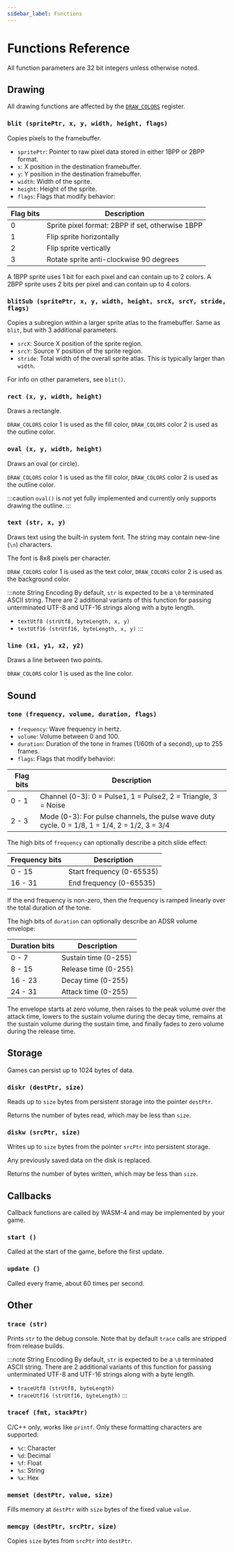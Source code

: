 ```yaml
---
sidebar_label: Functions
---
```


# Functions Reference

All function parameters are 32 bit integers unless otherwise noted.

## Drawing

All drawing functions are affected by the [`DRAW_COLORS`](memory#draw_colors) register.

### `blit (spritePtr, x, y, width, height, flags)`

Copies pixels to the framebuffer.

* `spritePtr`: Pointer to raw pixel data stored in either 1BPP or 2BPP format.
* `x`: X position in the destination framebuffer.
* `y`: Y position in the destination framebuffer.
* `width`: Width of the sprite.
* `height`: Height of the sprite.
* `flags`: Flags that modify behavior:

| Flag bits | Description                                      |
| ---       | ---                                              |
| 0         | Sprite pixel format: 2BPP if set, otherwise 1BPP |
| 1         | Flip sprite horizontally                         |
| 2         | Flip sprite vertically                           |
| 3         | Rotate sprite anti-clockwise 90 degrees          |

A 1BPP sprite uses 1 bit for each pixel and can contain up to 2 colors. A 2BPP sprite uses 2 bits per
pixel and can contain up to 4 colors.

### `blitSub (spritePtr, x, y, width, height, srcX, srcY, stride, flags)`

Copies a subregion within a larger sprite atlas to the framebuffer. Same as `blit`, but with 3
additional parameters.

* `srcX`: Source X position of the sprite region.
* `srcY`: Source Y position of the sprite region.
* `stride`: Total width of the overall sprite atlas. This is typically larger than `width`.

For info on other parameters, see `blit()`.

### `rect (x, y, width, height)`

Draws a rectangle.

`DRAW_COLORS` color 1 is used as the fill color, `DRAW_COLORS` color 2 is used as the outline color.

### `oval (x, y, width, height)`

Draws an oval (or circle).

`DRAW_COLORS` color 1 is used as the fill color, `DRAW_COLORS` color 2 is used as the outline color.

:::caution
`oval()` is not yet fully implemented and currently only supports drawing the outline.
:::

### `text (str, x, y)`

Draws text using the built-in system font. The string may contain new-line (`\n`) characters.

The font is 8x8 pixels per character.

`DRAW_COLORS` color 1 is used as the text color, `DRAW_COLORS` color 2 is used as the background color.

:::note String Encoding
By default, `str` is expected to be a `\0` terminated ASCII string. There are 2 additional variants
of this function for passing unterminated UTF-8 and UTF-16 strings along with a byte length.

* `textUtf8 (strUtf8, byteLength, x, y)`
* `textUtf16 (strUtf16, byteLength, x, y)`
:::

### `line (x1, y1, x2, y2)`

Draws a line between two points.

`DRAW_COLORS` color 1 is used as the line color.

## Sound

### `tone (frequency, volume, duration, flags)`

* `frequency`: Wave frequency in hertz.
* `volume`: Volume between 0 and 100.
* `duration`: Duration of the tone in frames (1/60th of a second), up to 255 frames.
* `flags`: Flags that modify behavior:

| Flag bits | Description                                                                                     |
| ---       | ---                                                                                             |
| 0 - 1     | Channel (0-3): 0 = Pulse1, 1 = Pulse2, 2 = Triangle, 3 = Noise                                  |
| 2 - 3     | Mode (0-3): For pulse channels, the pulse wave duty cycle. 0 = 1/8, 1 = 1/4, 2 = 1/2, 3 = 3/4   |

The high bits of `frequency` can optionally describe a pitch slide effect:

| Frequency bits | Description               |
| ---            | ---                       |
| 0 - 15         | Start frequency (0-65535) |
| 16 - 31        | End frequency (0-65535)   |

If the end frequency is non-zero, then the frequency is ramped linearly over the total duration of the tone.

The high bits of `duration` can optionally describe an ADSR volume envelope:

| Duration bits | Description          |
| ---           | ---                  |
| 0 - 7         | Sustain time (0-255) |
| 8 - 15        | Release time (0-255) |
| 16 - 23       | Decay time (0-255)   |
| 24 - 31       | Attack time (0-255)  |

The envelope starts at zero volume, then raises to the peak volume over the attack time, lowers to
the sustain volume during the decay time, remains at the sustain volume during the sustain time, and
finally fades to zero volume during the release time.

## Storage

Games can persist up to 1024 bytes of data.

### `diskr (destPtr, size)`

Reads up to `size` bytes from persistent storage into the pointer `destPtr`.

Returns the number of bytes read, which may be less than `size`.

### `diskw (srcPtr, size)`

Writes up to `size` bytes from the pointer `srcPtr` into persistent storage.

Any previously saved data on the disk is replaced.

Returns the number of bytes written, which may be less than `size`.

## Callbacks

Callback functions are called by WASM-4 and may be implemented by your game.

### `start ()`

Called at the start of the game, before the first update.

### `update ()`

Called every frame, about 60 times per second.

## Other

### `trace (str)`

Prints `str` to the debug console. Note that by default `trace` calls are stripped from release
builds.

:::note String Encoding
By default, `str` is expected to be a `\0` terminated ASCII string. There are 2 additional variants
of this function for passing unterminated UTF-8 and UTF-16 strings along with a byte length.

* `traceUtf8 (strUtf8, byteLength)`
* `traceUtf16 (strUtf16, byteLength)`
:::

### `tracef (fmt, stackPtr)`

C/C++ only, works like `printf`. Only these formatting characters are supported:

* `%c`: Character
* `%d`: Decimal
* `%f`: Float
* `%s`: String
* `%x`: Hex

### `memset (destPtr, value, size)`

Fills memory at `destPtr` with `size` bytes of the fixed value `value`.

### `memcpy (destPtr, srcPtr, size)`

Copies `size` bytes from `srcPtr` into `destPtr`.
